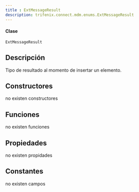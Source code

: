 ```yaml
---
title : ExtMessageResult
description: trifenix.connect.mdm.enums.ExtMessageResult
---
```




<CodeBlock slots = 'heading, code' repeat = '1' languages = 'C#' />

#### Clase
```
ExtMessageResult
```

## Descripción
Tipo de resultado al momento de insertar un elemento.
## Constructores

no existen constructores


## Funciones

no existen funciones

## Propiedades

no existen propidades

## Constantes
no existen campos

